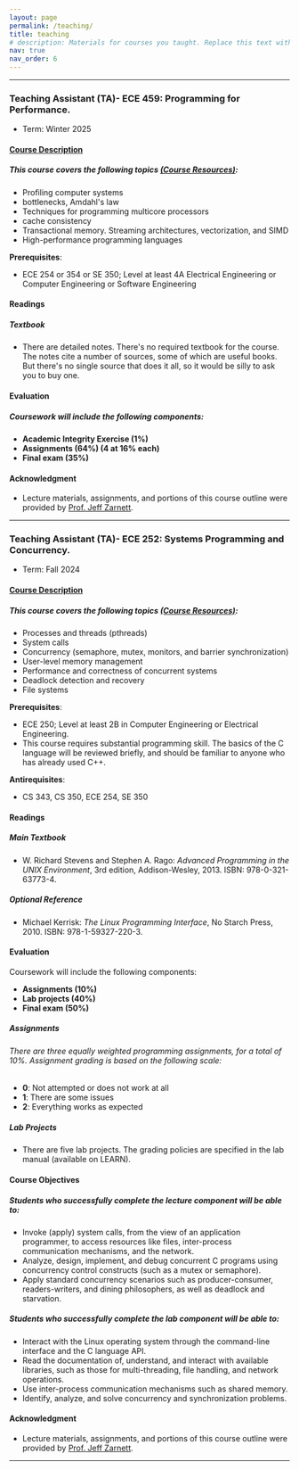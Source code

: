 ```yaml
---
layout: page
permalink: /teaching/
title: teaching
# description: Materials for courses you taught. Replace this text with your description.
nav: true
nav_order: 6
---
```


---
### Teaching Assistant (TA)- **ECE 459: Programming for Performance**.

- Term: Winter 2025

#### [Course Description](https://uwflow.com/course/ECE459)
##### This course covers the following topics [(Course Resources)](https://github.com/jzarnett/ece459):
- Profiling computer systems
- bottlenecks, Amdahl's law
- Techniques for programming multicore processors
- cache consistency
- Transactional memory. Streaming architectures, vectorization, and SIMD
- High-performance programming languages

**Prerequisites**:  
- ECE 254 or 354 or SE 350; Level at least 4A Electrical Engineering or Computer Engineering or Software Engineering

#### Readings

##### Textbook
- There are detailed notes. There's no required textbook for the course. The notes cite a number of sources, some of which are useful books. But there's no single source that does it all, so it would be silly to ask you to buy one.

#### Evaluation
##### Coursework will include the following components:
- **Academic Integrity Exercise (1%)**
- **Assignments (64%)   (4 at 16% each)**
- **Final exam (35%)**

#### Acknowledgment
- Lecture materials, assignments, and portions of this course outline were provided by [Prof. Jeff Zarnett](https://uwaterloo.ca/electrical-computer-engineering/contacts/jeff-zarnett).

---
### Teaching Assistant (TA)- **ECE 252: Systems Programming and Concurrency**.

- Term: Fall 2024

#### [Course Description](https://uwflow.com/course/ECE252)
##### This course covers the following topics [(Course Resources)](https://github.com/jzarnett/ece252):
- Processes and threads (pthreads)
- System calls
- Concurrency (semaphore, mutex, monitors, and barrier synchronization)
- User-level memory management
- Performance and correctness of concurrent systems
- Deadlock detection and recovery
- File systems

**Prerequisites**:  
- ECE 250; Level at least 2B in Computer Engineering or Electrical Engineering.
- This course requires substantial programming skill. The basics of the C language will be reviewed briefly, and should be familiar to anyone who has already used C++.

**Antirequisites**:  
- CS 343, CS 350, ECE 254, SE 350

#### Readings

##### Main Textbook
- W. Richard Stevens and Stephen A. Rago: _Advanced Programming in the UNIX Environment_, 3rd edition, Addison-Wesley, 2013. ISBN: 978-0-321-63773-4.

##### Optional Reference
- Michael Kerrisk: _The Linux Programming Interface_, No Starch Press, 2010. ISBN: 978-1-59327-220-3.

#### Evaluation
Coursework will include the following components:
- **Assignments (10%)**
- **Lab projects (40%)**
- **Final exam (50%)**

##### Assignments
###### There are three equally weighted programming assignments, for a total of 10%. Assignment grading is based on the following scale:
- **0**: Not attempted or does not work at all
- **1**: There are some issues
- **2**: Everything works as expected

##### Lab Projects
- There are five lab projects. The grading policies are specified in the lab manual (available on LEARN).

#### Course Objectives

##### Students who successfully complete the **lecture component** will be able to:
- Invoke (apply) system calls, from the view of an application programmer, to access resources like files, inter-process communication mechanisms, and the network.
- Analyze, design, implement, and debug concurrent C programs using concurrency control constructs (such as a mutex or semaphore).
- Apply standard concurrency scenarios such as producer-consumer, readers-writers, and dining philosophers, as well as deadlock and starvation.

##### Students who successfully complete the **lab component** will be able to:
- Interact with the Linux operating system through the command-line interface and the C language API.
- Read the documentation of, understand, and interact with available libraries, such as those for multi-threading, file handling, and network operations.
- Use inter-process communication mechanisms such as shared memory.
- Identify, analyze, and solve concurrency and synchronization problems.

#### Acknowledgment
- Lecture materials, assignments, and portions of this course outline were provided by [Prof. Jeff Zarnett](https://uwaterloo.ca/electrical-computer-engineering/contacts/jeff-zarnett).

---

<!-- For now, this page is assumed to be a static description of your courses. You can convert it to a collection similar to `_projects/` so that you can have a dedicated page for each course.

Organize your courses by years, topics, or universities, however you like! -->
